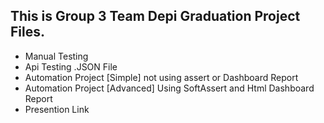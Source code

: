 ## This is Group 3 Team Depi Graduation Project Files.

- Manual Testing
- Api Testing .JSON File
- Automation Project [Simple] not using assert or Dashboard Report
- Automation Project [Advanced] Using SoftAssert and Html Dashboard Report
- Presention Link
